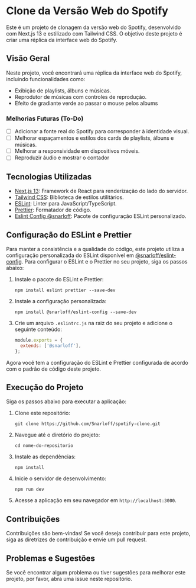 # Clone da Versão Web do Spotify

Este é um projeto de clonagem da versão web do Spotify, desenvolvido com Next.js 13 e estilizado com Tailwind CSS. O objetivo deste projeto é criar uma réplica da interface web do Spotify.

## Visão Geral

Neste projeto, você encontrará uma réplica da interface web do Spotify, incluindo funcionalidades como:

- Exibição de playlists, álbuns e músicas.
- Reprodutor de músicas com controles de reprodução.
- Efeito de gradiante verde ao passar o mouse pelos albums

### Melhorias Futuras (To-Do)

- [  ] Adicionar a fonte real do Spotify para corresponder à identidade visual.
- [ ] Melhorar espaçamentos e estilos dos cards de playlists, álbuns e músicas.
- [ ] Melhorar a responsividade em dispositivos móveis.
- [  ] Reproduzir áudio e mostrar o contador

## Tecnologias Utilizadas

- [Next.js 13](https://nextjs.org/): Framework de React para renderização do lado do servidor.
- [Tailwind CSS](https://tailwindcss.com/): Biblioteca de estilos utilitários.
- [ESLint](https://eslint.org/): Linter para JavaScript/TypeScript.
- [Prettier](https://prettier.io/): Formatador de código.
- [Eslint Config @snarloff](https://www.npmjs.com/package/@snarloff/eslint-config): Pacote de configuração ESLint personalizado.

## Configuração do ESLint e Prettier

Para manter a consistência e a qualidade do código, este projeto utiliza a configuração personalizada do ESLint disponível em [@snarloff/eslint-config](https://www.npmjs.com/package/@snarloff/eslint-config). Para configurar o ESLint e o Prettier no seu projeto, siga os passos abaixo:

1. Instale o pacote do ESLint e Prettier:

   ```shell
   npm install eslint prettier --save-dev
   ```

2. Instale a configuração personalizada:

   ```shell
   npm install @snarloff/eslint-config --save-dev
   ```

3. Crie um arquivo `.eslintrc.js` na raiz do seu projeto e adicione o seguinte conteúdo:

   ```javascript
   module.exports = {
     extends: ['@snarloff'],
   };
   ```

Agora você tem a configuração do ESLint e Prettier configurada de acordo com o padrão de código deste projeto.

## Execução do Projeto

Siga os passos abaixo para executar a aplicação:

1. Clone este repositório:

   ```shell
   git clone https://github.com/Snarloff/spotify-clone.git
   ```

2. Navegue até o diretório do projeto:

   ```shell
   cd nome-do-repositorio
   ```

3. Instale as dependências:

   ```shell
   npm install
   ```

4. Inicie o servidor de desenvolvimento:

   ```shell
   npm run dev
   ```

5. Acesse a aplicação em seu navegador em `http://localhost:3000`.

## Contribuições

Contribuições são bem-vindas! Se você deseja contribuir para este projeto, siga as diretrizes de contribuição e envie um pull request.

## Problemas e Sugestões

Se você encontrar algum problema ou tiver sugestões para melhorar este projeto, por favor, abra uma issue neste repositório.

